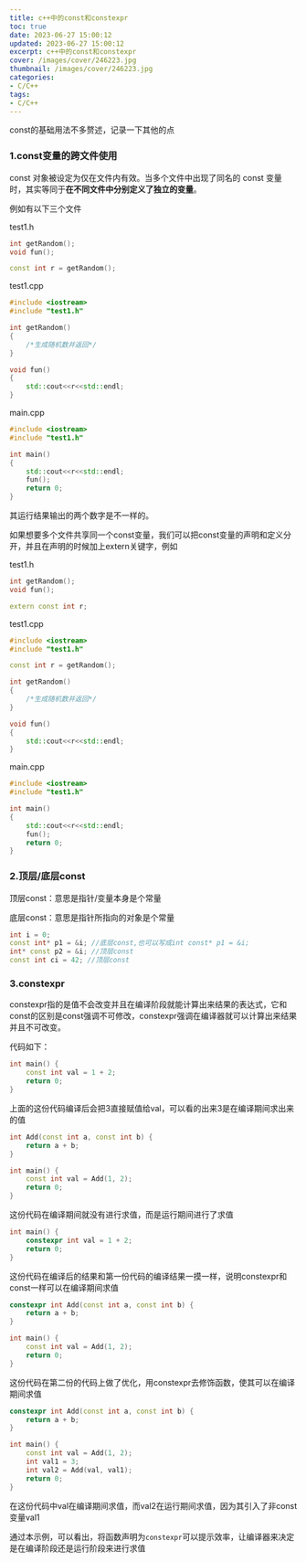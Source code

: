 ```yaml
---
title: c++中的const和constexpr
toc: true
date: 2023-06-27 15:00:12
updated: 2023-06-27 15:00:12
excerpt: c++中的const和constexpr
cover: /images/cover/246223.jpg
thumbnail: /images/cover/246223.jpg
categories:
- C/C++
tags:
- C/C++
---
```


const的基础用法不多赘述，记录一下其他的点

### 1.const变量的跨文件使用

const 对象被设定为仅在文件内有效。当多个文件中出现了同名的 const 变量时，其实等同于**在不同文件中分别定义了独立的变量**。

例如有以下三个文件

test1.h

```c++
int getRandom();
void fun();

const int r = getRandom();

```

test1.cpp

```c++
#include <iostream>
#include "test1.h"

int getRandom()
{
    /*生成随机数并返回*/
}

void fun()
{
    std::cout<<r<<std::endl;
}

```

main.cpp

```c++
#include <iostream>
#include "test1.h"

int main()
{
    std::cout<<r<<std::endl;
    fun();
    return 0;
}

```

其运行结果输出的两个数字是不一样的。

如果想要多个文件共享同一个const变量，我们可以把const变量的声明和定义分开，并且在声明的时候加上extern关键字，例如

test1.h

```c++
int getRandom();
void fun();

extern const int r;

```

test1.cpp

```c++
#include <iostream>
#include "test1.h"

const int r = getRandom();

int getRandom()
{
    /*生成随机数并返回*/
}

void fun()
{
    std::cout<<r<<std::endl;
}

```

main.cpp

```c++
#include <iostream>
#include "test1.h"

int main()
{
    std::cout<<r<<std::endl;
    fun();
    return 0;
}

```

### 2.顶层/底层const

顶层const：意思是指针/变量本身是个常量

底层const：意思是指针所指向的对象是个常量

```c++
int i = 0;
const int* p1 = &i; //底层const,也可以写成int const* p1 = &i;
int* const p2 = &i; //顶层const
const int ci = 42; //顶层const
```

### 3.constexpr

constexpr指的是值不会改变并且在编译阶段就能计算出来结果的表达式，它和const的区别是const强调不可修改，constexpr强调在编译器就可以计算出来结果并且不可改变。

代码如下：

```c++
int main() {
    const int val = 1 + 2;
    return 0;
}
```

上面的这份代码编译后会把3直接赋值给val，可以看的出来3是在编译期间求出来的值

```c++
int Add(const int a, const int b) {
    return a + b;
}

int main() {
    const int val = Add(1, 2);
    return 0;
}
```

这份代码在编译期间就没有进行求值，而是运行期间进行了求值

```c++
int main() {
    constexpr int val = 1 + 2;
    return 0;
}
```

这份代码在编译后的结果和第一份代码的编译结果一摸一样，说明constexpr和const一样可以在编译期间求值

```c++
constexpr int Add(const int a, const int b) {
    return a + b;
}

int main() {
    const int val = Add(1, 2);
    return 0;
}
```

这份代码在第二份的代码上做了优化，用constexpr去修饰函数，使其可以在编译期间求值

```c++
constexpr int Add(const int a, const int b) {
    return a + b;
}

int main() {
    const int val = Add(1, 2);
    int val1 = 3;
    int val2 = Add(val, val1);
    return 0;
}
```

在这份代码中val在编译期间求值，而val2在运行期间求值，因为其引入了非const变量val1

通过本示例，可以看出，将函数声明为`constexpr`可以提示效率，让编译器来决定是在编译阶段还是运行阶段来进行求值
